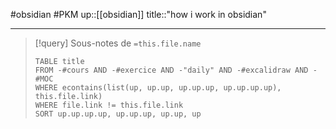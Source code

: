 #obsidian #PKM 
up::[[obsidian]]
title::"how i work in obsidian"

----

> [!query] Sous-notes de `=this.file.name`
> ```dataview
> TABLE title
> FROM -#cours AND -#exercice AND -"daily" AND -#excalidraw AND -#MOC
> WHERE econtains(list(up, up.up, up.up.up, up.up.up.up), this.file.link)
> WHERE file.link != this.file.link
> SORT up.up.up.up, up.up.up, up.up, up
> ```



